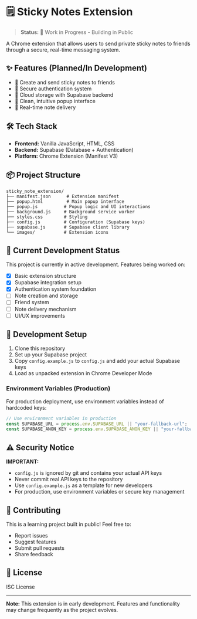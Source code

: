 # 🗒️ Sticky Notes Extension

> **Status:** 🚧 Work in Progress - Building in Public

A Chrome extension that allows users to send private sticky notes to friends through a secure, real-time messaging system.

## ✨ Features (Planned/In Development)

- 📝 Create and send sticky notes to friends
- 🔐 Secure authentication system
- 💾 Cloud storage with Supabase backend
- 🎨 Clean, intuitive popup interface
- 🔄 Real-time note delivery

## 🛠️ Tech Stack

- **Frontend:** Vanilla JavaScript, HTML, CSS
- **Backend:** Supabase (Database + Authentication)
- **Platform:** Chrome Extension (Manifest V3)

## 📦 Project Structure

```
sticky_note_extension/
├── manifest.json      # Extension manifest
├── popup.html         # Main popup interface
├── popup.js          # Popup logic and UI interactions
├── background.js     # Background service worker
├── styles.css        # Styling
├── config.js         # Configuration (Supabase keys)
├── supabase.js       # Supabase client library
└── images/           # Extension icons
```

## 🚀 Current Development Status

This project is currently in active development. Features being worked on:

- [x] Basic extension structure
- [x] Supabase integration setup
- [x] Authentication system foundation
- [ ] Note creation and storage
- [ ] Friend system
- [ ] Note delivery mechanism
- [ ] UI/UX improvements

## 🔧 Development Setup

1. Clone this repository
2. Set up your Supabase project
3. Copy `config.example.js` to `config.js` and add your actual Supabase keys
4. Load as unpacked extension in Chrome Developer Mode

### Environment Variables (Production)

For production deployment, use environment variables instead of hardcoded keys:

```javascript
// Use environment variables in production
const SUPABASE_URL = process.env.SUPABASE_URL || "your-fallback-url";
const SUPABASE_ANON_KEY = process.env.SUPABASE_ANON_KEY || "your-fallback-key";
```

## ⚠️ Security Notice

**IMPORTANT:** 
- `config.js` is ignored by git and contains your actual API keys
- Never commit real API keys to the repository
- Use `config.example.js` as a template for new developers
- For production, use environment variables or secure key management

## 🤝 Contributing

This is a learning project built in public! Feel free to:
- Report issues
- Suggest features
- Submit pull requests
- Share feedback

## 📄 License

ISC License

---

**Note:** This extension is in early development. Features and functionality may change frequently as the project evolves.